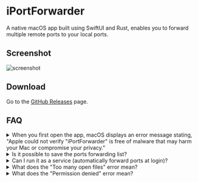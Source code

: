 # iPortForwarder

A native macOS app built using SwiftUI and Rust, enables you to forward multiple remote ports to your local ports.

## Screenshot

![screenshot](./docs/screenshot.avif)

## Download

Go to the [GitHub Releases](https://github.com/hronro/iPortForwarder/releases) page.

## FAQ

<details>
	<summary>When you first open the app, macOS displays an error message stating, "Apple could not verify "iPortForwarder" is free of malware that may harm your Mac or compromise your privacy."</summary>

![Apple Fee Error](./docs/apple-fee-error.avif)

The only reason that this error comes out is that I did not pay the Apple Developers fee (99 USD/year) to Apple, which I don't plan to pay in the near future.

If you are using macOS 12 to macOS 14, you can easily bypass this issue by right-clicking on "iPortForwarder.app" and selecting "Open" from the context menu. For macOS 15 and later, open the System Settings app, navigate to the "Privacy & Security" section, scroll to the bottom of the page, and click the "Open Anyway" button.
</details>

<details>
	<summary>Is it possible to save the ports forwarding list?</summary>
Yes. To save your current forwarding list, click on "File" in the menu bar and select "Save Current Forwarding List." Alternatively, you can press <kbd>⌘</kbd> + <kbd>S</kbd>. Choose a location to save the file.

To load a saved list, go to "File" in the menu bar and choose "Import Forwarding List." You can also use the shortcut <kbd>⌘</kbd> + <kbd>O</kbd>. Select the file that you previously saved.

![screenshot for saving and loading](./docs/save-and-load.avif)
</details>

<details>
	<summary>Can I run it as a service (automatically forward ports at login)?</summary>
Yes. To begin, save a forwarding list by pressing <kbd>⌘</kbd> + <kbd>S</kbd>. Next, open the settings window either from the menu bar or by pressing <kbd>⌘</kbd> + <kbd>,</kbd>. Check the "Launch at login" and "Load configurations at startup" checkboxes. Finally, add a previously saved configuration file (you can add multiple files, but ensure they do not conflict with each other).
</details>

<details>
	<summary>What does the "Too many open files" error mean?</summary>
By default, macOS allows a maximum of 256 files to be opened. This means you can forward up to 256 ports, or fewer if your system already has open files. To bypass this limitation, simply run `ulimit -n 2048` (or replace the number with your desired value) in your terminal.
</details>

<details>
	<summary>What does the "Permission denied" error mean?</summary>
This error usually happens when trying to forward a port to a local port below 1024. In macOS, binding a port less than 1024 to 127.0.0.1 needs root privileges, which iPortForwarder currently does not support. However, strangely enough, macOS doesn't require root privileges for binding ports less than 1024 to 0.0.0.0, so you can easily bypass this limitation by enabling the "Allow LAN" option.
</details>
